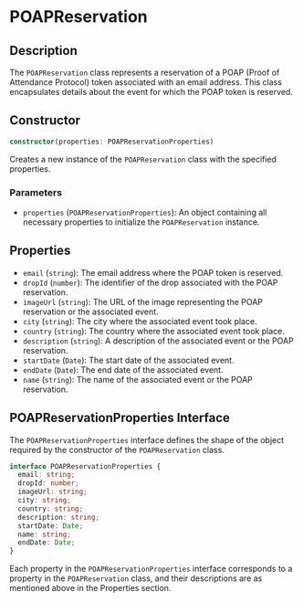 # POAPReservation

## Description

The `POAPReservation` class represents a reservation of a POAP (Proof of Attendance Protocol) token associated with an email address. This class encapsulates details about the event for which the POAP token is reserved.

## Constructor

```typescript
constructor(properties: POAPReservationProperties)
```

Creates a new instance of the `POAPReservation` class with the specified properties.

### Parameters

- `properties` (`POAPReservationProperties`): An object containing all necessary properties to initialize the `POAPReservation` instance.

## Properties

- `email` (`string`): The email address where the POAP token is reserved.
- `dropId` (`number`): The identifier of the drop associated with the POAP reservation.
- `imageUrl` (`string`): The URL of the image representing the POAP reservation or the associated event.
- `city` (`string`): The city where the associated event took place.
- `country` (`string`): The country where the associated event took place.
- `description` (`string`): A description of the associated event or the POAP reservation.
- `startDate` (`Date`): The start date of the associated event.
- `endDate` (`Date`): The end date of the associated event.
- `name` (`string`): The name of the associated event or the POAP reservation.

## POAPReservationProperties Interface

The `POAPReservationProperties` interface defines the shape of the object required by the constructor of the `POAPReservation` class.

```typescript
interface POAPReservationProperties {
  email: string;
  dropId: number;
  imageUrl: string;
  city: string;
  country: string;
  description: string;
  startDate: Date;
  name: string;
  endDate: Date;
}
```

Each property in the `POAPReservationProperties` interface corresponds to a property in the `POAPReservation` class, and their descriptions are as mentioned above in the Properties section.
